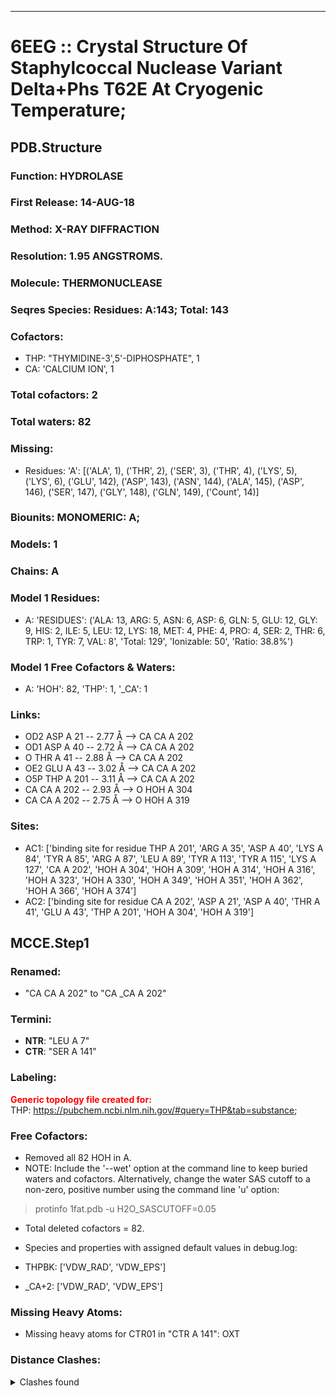 ---
# 6EEG :: Crystal Structure Of Staphylcoccal Nuclease Variant Delta+Phs T62E At Cryogenic Temperature;
## PDB.Structure
### Function: HYDROLASE
### First Release: 14-AUG-18
### Method: X-RAY DIFFRACTION
### Resolution: 1.95 ANGSTROMS.
### Molecule: THERMONUCLEASE
### Seqres Species: Residues: A:143; Total: 143
### Cofactors:
  - THP:
 "THYMIDINE-3',5'-DIPHOSPHATE", 1
  -  CA:
 'CALCIUM ION', 1

### Total cofactors: 2
### Total waters: 82
### Missing:
  - Residues:
 'A': [('ALA', 1), ('THR', 2), ('SER', 3), ('THR', 4), ('LYS', 5), ('LYS', 6), ('GLU', 142), ('ASP', 143), ('ASN', 144), ('ALA', 145), ('ASP', 146), ('SER', 147), ('GLY', 148), ('GLN', 149),
       ('Count', 14)]

### Biounits: MONOMERIC: A;
### Models: 1
### Chains: A
### Model 1 Residues:
  - A:
 'RESIDUES': ('ALA: 13, ARG: 5, ASN: 6, ASP: 6, GLN: 5, GLU: 12, GLY: 9, HIS: 2, ILE: 5, LEU: 12, LYS: 18, MET: 4, PHE: 4, PRO: 4, SER: 2, THR: 6, TRP: 1, TYR: 7, VAL: 8', 'Total: 129', 'Ionizable: 50',
              'Ratio: 38.8%')

### Model 1 Free Cofactors & Waters:
  - A:
 'HOH': 82, 'THP': 1, '_CA': 1

### Links:
  - OD2 ASP A 21 -- 2.77 Å --> CA  CA A 202
  - OD1 ASP A 40 -- 2.72 Å --> CA  CA A 202
  - O  THR A 41 -- 2.88 Å --> CA  CA A 202
  - OE2 GLU A 43 -- 3.02 Å --> CA  CA A 202
  - O5P THP A 201 -- 3.11 Å --> CA  CA A 202
  - CA  CA A 202 -- 2.93 Å --> O  HOH A 304
  - CA  CA A 202 -- 2.75 Å --> O  HOH A 319

### Sites:
  - AC1: ['binding site for residue THP A 201', 'ARG A  35', 'ASP A  40', 'LYS A  84', 'TYR A  85', 'ARG A  87', 'LEU A  89', 'TYR A 113', 'TYR A 115', 'LYS A 127', 'CA A 202', 'HOH A 304', 'HOH A 309', 'HOH A 314', 'HOH A 316', 'HOH A 323', 'HOH A 330', 'HOH A 349', 'HOH A 351', 'HOH A 362', 'HOH A 366', 'HOH A 374']
  - AC2: ['binding site for residue CA A 202', 'ASP A  21', 'ASP A  40', 'THR A  41', 'GLU A  43', 'THP A 201', 'HOH A 304', 'HOH A 319']

## MCCE.Step1
### Renamed:
  - "CA    CA A 202" to "CA   _CA A 202"

### Termini:
 - <strong>NTR</strong>: "LEU A   7"
 - <strong>CTR</strong>: "SER A 141"

### Labeling:
<strong><font color='red'>Generic topology file created for:</font></strong>  
THP: https://pubchem.ncbi.nlm.nih.gov/#query=THP&tab=substance; 

### Free Cofactors:
  - Removed all 82 HOH in A.
  - NOTE: Include the '--wet' option at the command line to keep buried waters and cofactors. Alternatively, change the water SAS cutoff to a non-zero, positive number using the command line 'u' option:
  > protinfo 1fat.pdb -u H2O_SASCUTOFF=0.05
  - Total deleted cofactors = 82.
  - Species and properties with assigned default values in debug.log:

  - THPBK: ['VDW_RAD', 'VDW_EPS']

  - _CA+2: ['VDW_RAD', 'VDW_EPS']


### Missing Heavy Atoms:
  -    Missing heavy atoms for CTR01 in "CTR A 141":   OXT

### Distance Clashes:
<details><summary>Clashes found</summary>

- d= 1.55: " CA  NTR A   7" to " CB  LEU A   7"

</details>

